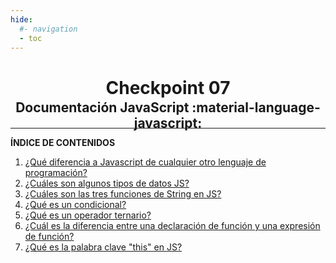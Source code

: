 ```yaml
---
hide:
  #- navigation
  - toc
---
```


<h1 style="text-align:center">Checkpoint 07</h1>

**<h2 style="text-align: center; margin: -1rem 0 -1.2rem 0;">Documentación JavaScript :material-language-javascript:</h2>**
<hr>

**ÍNDICE DE CONTENIDOS**

  1. [¿Qué diferencia a Javascript de cualquier otro lenguaje de programación?](introduccion-js.md)
  2. [¿Cuáles son algunos tipos de datos JS?](tipos-de-datos-js.md)
  3. [¿Cuáles son las tres funciones de String en JS?](tres-funciones-de-string-js.md)
  4. [¿Qué es un condicional?](condicionales-js.md)
  5. [¿Qué es un operador ternario?](operador-ternario-js.md)
  6. [¿Cuál es la diferencia entre una declaración de función y una expresión de función?](declaracion-de-funcion-vs-expresion-de-funcion-js.md)
  7. [¿Qué es la palabra clave "this" en JS?](que-es-this-js.md)
<br>
<br>
